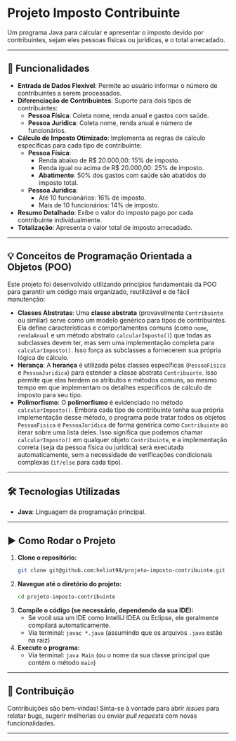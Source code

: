 

# Projeto Imposto Contribuinte

Um programa Java para calcular e apresentar o imposto devido por contribuintes, sejam eles pessoas físicas ou jurídicas, e o total arrecadado.

-----

## 🚀 Funcionalidades

  * **Entrada de Dados Flexível**: Permite ao usuário informar o número de contribuintes a serem processados.
  * **Diferenciação de Contribuintes**: Suporte para dois tipos de contribuintes:
      * **Pessoa Física**: Coleta nome, renda anual e gastos com saúde.
      * **Pessoa Jurídica**: Coleta nome, renda anual e número de funcionários.
  * **Cálculo de Imposto Otimizado**: Implementa as regras de cálculo específicas para cada tipo de contribuinte:
      * **Pessoa Física**:
          * Renda abaixo de R$ 20.000,00: 15% de imposto.
          * Renda igual ou acima de R$ 20.000,00: 25% de imposto.
          * **Abatimento**: 50% dos gastos com saúde são abatidos do imposto total.
      * **Pessoa Jurídica**:
          * Até 10 funcionários: 16% de imposto.
          * Mais de 10 funcionários: 14% de imposto.
  * **Resumo Detalhado**: Exibe o valor do imposto pago por cada contribuinte individualmente.
  * **Totalização**: Apresenta o valor total de imposto arrecadado.

-----

## 💡 Conceitos de Programação Orientada a Objetos (POO)

Este projeto foi desenvolvido utilizando princípios fundamentais da POO para garantir um código mais organizado, reutilizável e de fácil manutenção:

  * **Classes Abstratas**: Uma **classe abstrata** (provavelmente `Contribuinte` ou similar) serve como um modelo genérico para tipos de contribuintes. Ela define características e comportamentos comuns (como `nome`, `rendaAnual` e um método abstrato `calcularImposto()`) que todas as subclasses devem ter, mas sem uma implementação completa para `calcularImposto()`. Isso força as subclasses a fornecerem sua própria lógica de cálculo.
  * **Herança**: A **herança** é utilizada pelas classes específicas (`PessoaFisica` e `PessoaJuridica`) para estender a classe abstrata `Contribuinte`. Isso permite que elas herdem os atributos e métodos comuns, ao mesmo tempo em que implementam os detalhes específicos de cálculo de imposto para seu tipo.
  * **Polimorfismo**: O **polimorfismo** é evidenciado no método `calcularImposto()`. Embora cada tipo de contribuinte tenha sua própria implementação desse método, o programa pode tratar todos os objetos `PessoaFisica` e `PessoaJuridica` de forma genérica como `Contribuinte` ao iterar sobre uma lista deles. Isso significa que podemos chamar `calcularImposto()` em qualquer objeto `Contribuinte`, e a implementação correta (seja da pessoa física ou jurídica) será executada automaticamente, sem a necessidade de verificações condicionais complexas (`if/else` para cada tipo).

-----

## 🛠️ Tecnologias Utilizadas

  * **Java**: Linguagem de programação principal.

-----

## ▶️ Como Rodar o Projeto

1.  **Clone o repositório:**
    ```bash
    git clone git@github.com:heliot98/projeto-imposto-contribuinte.git
    ```
2.  **Navegue até o diretório do projeto:**
    ```bash
    cd projeto-imposto-contribuinte
    ```
3.  **Compile o código (se necessário, dependendo da sua IDE):**
      * Se você usa um IDE como IntelliJ IDEA ou Eclipse, ele geralmente compilará automaticamente.
      * Via terminal: `javac *.java` (assumindo que os arquivos `.java` estão na raiz)
4.  **Execute o programa:**
      * Via terminal: `java Main` (ou o nome da sua classe principal que contém o método `main`)

-----

## 🤝 Contribuição

Contribuições são bem-vindas\! Sinta-se à vontade para abrir *issues* para relatar bugs, sugerir melhorias ou enviar *pull requests* com novas funcionalidades.

-----

